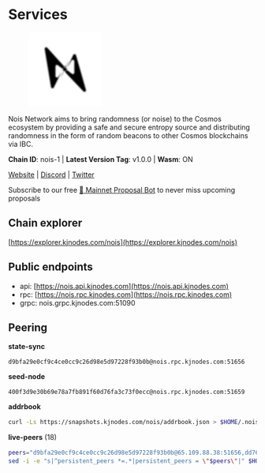 # Services

<figure><img src="https://raw.githubusercontent.com/kj89/cosmos-images/main/logos/nois.png" width="150" alt=""><figcaption></figcaption></figure>

Nois Network aims to bring randomness (or noise)  to the Cosmos ecosystem by providing a safe and  secure entropy source and distributing randomness  in the form of random beacons to other Cosmos blockchains via IBC.

**Chain ID**: nois-1 | **Latest Version Tag**: v1.0.0 | **Wasm**: ON

[Website](https://nois.network) | [Discord](https://discord.gg/dHdpwtEb6F) | [Twitter](https://twitter.com/NoisRNG)



Subscribe to our free [🤖 Mainnet Proposal Bot](https://t.me/kjnodes_proposal_bot) to never miss upcoming proposals


## Chain explorer
[https://explorer.kjnodes.com/nois](https://explorer.kjnodes.com/nois)

## Public endpoints

* api: [https://nois.api.kjnodes.com](https://nois.api.kjnodes.com)
* rpc: [https://nois.rpc.kjnodes.com](https://nois.rpc.kjnodes.com)
* grpc: nois.grpc.kjnodes.com:51090

## Peering

**state-sync**

```text
d9bfa29e0cf9c4ce0cc9c26d98e5d97228f93b0b@nois.rpc.kjnodes.com:51656
```

**seed-node**

```text
400f3d9e30b69e78a7fb891f60d76fa3c73f0ecc@nois.rpc.kjnodes.com:51659
```

**addrbook**
```bash
curl -Ls https://snapshots.kjnodes.com/nois/addrbook.json > $HOME/.noisd/config/addrbook.json
```

**live-peers** (18)
```bash
peers="d9bfa29e0cf9c4ce0cc9c26d98e5d97228f93b0b@65.109.88.38:51656,dd7607ce23081b71310137221ebe4610c3114bea@57.128.20.163:17356,871066c94ef32f061f5f3db4d7a6d94b38d73c0f@65.109.92.240:40136,b5058b5422c6bdba55eafac46cc23731288f42c8@130.255.170.126:26656,ed0cce5194ebefdf2f4d9301efc9a12101c35aa2@57.128.163.232:26656,85a26b34868cec6f9688eae38c4d2effe7ca8079@195.154.94.166:28709,3c5926d0b4b8750f16f6495063e6d762b2556d1e@65.21.122.47:27656,78c9915ae359907266e0eb713b911bdae21b4876@136.243.103.32:26656,8cce0e919b1a7c42086a712748c8e84d7d7cd9ac@135.181.155.14:26656,c98c58a8cd821f8814bb995d30299e76abb485aa@142.132.194.157:26456,e541e3a182bcb8d8da8cea17716d12f0b730a0a6@144.76.40.53:17356,c695f41458b08fe87729beffa513f1c38d20d1db@193.70.33.64:17356,563162895c3152ba7c46b115cd79f5d75017e9dc@65.108.138.80:17356,22ec344512fc679e16eb358284e0d1eaa4291194@142.132.253.112:36656,ae02b0a36568a1f2be71bd98840aae333d1e3147@51.159.195.168:46656,40692288807db7ac022e24e9247cd60e7fc995c7@81.0.248.57:17356,9d21af60ad2568ffcb55a0bd0eb03b6cfa2644c5@49.12.120.113:26656,288e7a14ccac3cdc1d8ab20335d4c48edf5930f2@84.46.250.136:17356"
sed -i -e "s|^persistent_peers *=.*|persistent_peers = \"$peers\"|" $HOME/.noisd/config/config.toml
```
